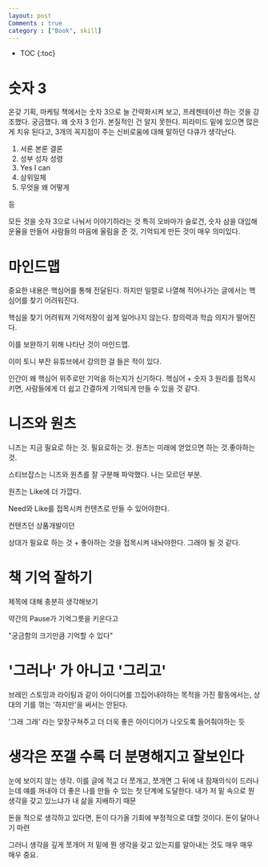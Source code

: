 ```yaml
---
layout: post
Comments : true
category : ["Book", skill]
---
```


* TOC
{:toc}


# 숫자 3

온갖 기획, 마케팅 책에서는 숫자 3으로 늘 간략화시켜 보고, 프레젠테이션 하는 것을 강조했다.
궁금했다. 왜 숫자 3 인가. 본질적인 건 알지 못한다. 피라미드 밑에 있으면 많은게 치유 된다고, 3개의 꼭지점이 주는 신비로움에 대해 말하던 다큐가 생각난다.

1. 서론 본론 결론
2. 성부 성자 성령
3. Yes I can
4. 삼위일체
5. 무엇을 왜 어떻게

등 

모든 것을 숫자 3으로 나눠서 이야기하라는 것
특히 오바마가 슬로건, 숫자 삼을 대입해 운율을 만들어
사람들의 마음에 울림을 준 것, 기억되게 만든 것이 매우 의미있다.

# 마인드맵


중요한 내용은 핵심어를 통해 전달된다.
하지만 일렬로 나열해 적어나가는 글에서는 핵심어를 찾기 어려워진다.

핵심을 찾기 어려워져 기억저장이 쉽게 일어나지 않는다.
창의력과 학습 의지가 떨어진다.


이를 보완하기 위해 나타난 것이 마인드맵.

이미 토니 부잔 유튜브에서 강의한 걸 들은 적이 있다.

인간이 왜 핵심어 위주로만 기억을 하는지가 신기하다.
핵심어 + 숫자 3 원리를 접목시키면, 사람들에게 더 쉽고 간결하게 기억되게 만들 수 있을 것 같다.


# 니즈와 원츠

니즈는 지금 필요로 하는 것. 필요로하는 것.
원츠는 미래에 얻었으면 하는 것.좋아하는 것.

스티브잡스는 니즈와 원츠를 잘 구분해 파악했다.
나는 모르던 부분.

원츠는 Like에 더 가깝다.

Need와 Like를 접목시켜 컨텐츠로 만들 수 있어야한다.

컨텐츠던 상품개발이던

상대가 필요로 하는 것 + 좋아하는 것을 접목시켜 내놔야한다. 그래야 될 것 같다.

# 책 기억 잘하기

제목에 대해 충분히 생각해보기

약간의 Pause가 기억그릇을 키운다고

"궁금함의 크기만큼 기억할 수 있다"


# '그러나' 가 아니고 '그리고'

브레인 스토밍과 라이팅과 같이 아이디어를 끄집어내야하는 목적을 가진 활동에서는, 상대의 기를 꺾는 '하지만'을 써서는 안된다. 

'그래 그래' 라는 맞장구쳐주고 더 더욱 좋은 아이디어가 나오도록 들어줘야하는 듯


# 생각은 쪼갤 수록 더 분명해지고 잘보인다

눈에 보이지 않는 생각. 이를 글에 적고
더 쪼개고, 쪼개면 그 뒤에 내 잠재의식이 드러나는데
얘를 꺼내야 더 좋은 나를 만들 수 있는 첫 단계에 도달한다.
내가 저 밑 속으로 뭔 생각을 갖고 있느냐가
내 삶을 지배하기 때문

돈을 적으로 생각하고 있다면, 
돈이 다가올 기회에 부정적으로 대할 것이다.
돈이 달아나기 마련

그러니 생각을 깊게 쪼개어 저 밑에 뭔 생각을 갖고 있는지를 알아내는 것도 매우 매우 매우 중요.